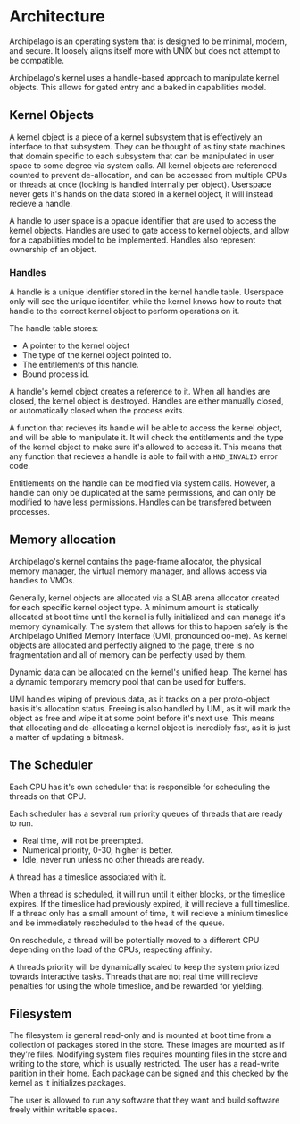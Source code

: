 # Architecture
Archipelago is an operating system that is designed to be minimal, modern, and secure. It loosely aligns itself more with UNIX but does not attempt to be compatible.

Archipelago's kernel uses a handle-based approach to manipulate kernel objects. This allows for gated entry and a baked in capabilities model.

## Kernel Objects
A kernel object is a piece of a kernel subsystem that is effectively an interface to that subsystem. They can be thought of as tiny state machines that domain specific to each subsystem that can be manipulated in user space to some degree via system calls. All kernel objects are referenced counted to prevent de-allocation, and can be accessed from multiple CPUs or threads at once (locking is handled internally per object). Userspace never gets it's hands on the data stored in a kernel object, it will instead recieve a handle. 

A handle to user space is a opaque identifier that are used to access the kernel objects. Handles are used to gate access to kernel objects, and allow for a capabilities model to be implemented. Handles also represent ownership of an object.

### Handles
A handle is a unique identifier stored in the kernel handle table. Userspace only will see the unique identifer, while the kernel knows how to route that handle to the correct kernel object to perform operations on it.

The handle table stores:
* A pointer to the kernel object
* The type of the kernel object pointed to.
* The entitlements of this handle.
* Bound process id.

A handle's kernel object creates a reference to it. When all handles are closed, the kernel object is destroyed. Handles are either manually closed, or automatically closed when the process exits.

A function that recieves its handle will be able to access the kernel object, and will be able to manipulate it. It will check the entitlements and the type of the kernel object to make sure it's allowed to access it. This means that any function that recieves a handle is able to fail with a `HND_INVALID` error code.

Entitlements on the handle can be modified via system calls. However, a handle can only be duplicated at the same permissions, and can only be modified to have less permissions. Handles can be transfered between processes.

## Memory allocation
Archipelago's kernel contains the page-frame allocator, the physical memory manager, the virtual memory manager, and allows access via handles to VMOs.

Generally, kernel objects are allocated via a SLAB arena allocator created for each specific kernel object type. A minimum amount is statically allocated at boot time until the kernel is fully initialized and can manage it's memory dynamically. The system that allows for this to happen safely is the Archipelago Unified Memory Interface  (UMI, pronounced oo-me). As kernel objects are allocated and perfectly aligned to the page, there is no fragmentation and all of memory can be perfectly used by them.

Dynamic data can be allocated on the kernel's unified heap. The kernel has a dynamic temporary memory pool that can be used for buffers.

UMI handles wiping of previous data, as it tracks on a per proto-object basis it's allocation status. Freeing is also handled by UMI, as it will mark the object as free and wipe it at some point before it's next use. This means that allocating and de-allocating a kernel object is incredibly fast, as it is just a matter of updating a bitmask.

## The Scheduler

Each CPU has it's own scheduler that is responsible for scheduling the threads on that CPU. 

Each scheduler has a several run priority queues of threads that are ready to run.

- Real time, will not be preempted.
- Numerical priority, 0-30, higher is better.
- Idle, never run unless no other threads are ready.

A thread has a timeslice associated with it. 

When a thread is scheduled, it will run until it either blocks, or the timeslice expires. If the timeslice had previously expired, it will recieve a full timeslice. If a thread only has a small amount of time, it will recieve a minium timeslice and be immediately rescheduled to the head of the queue.

On reschedule, a thread will be potentially moved to a different CPU depending on the load of the CPUs, respecting affinity. 

A threads priority will be dynamically scaled to keep the system priorized towards interactive tasks. Threads that are not real time will recieve penalties for using the whole timeslice, and be rewarded for yielding.


## Filesystem

The filesystem is general read-only and is mounted at boot time from a collection of packages stored in the store. These images are mounted as if they're files. Modifying system files requires mounting files in the store and writing to the store, which is usually restricted. The user has a read-write parition in their home. Each package can be signed and this checked by the kernel as it initializes packages.

The user is allowed to run any software that they want and build software freely within writable spaces.